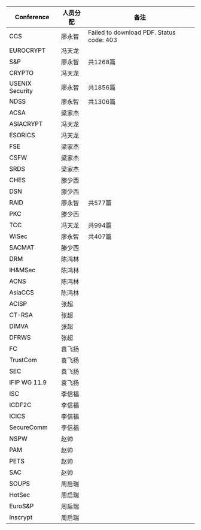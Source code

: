 | **<font style="color:black;">Conference</font>** | **<font style="color:black;">人员分配</font>** | **<font style="color:black;">备注</font>** |
| --- | --- | --- |
| <font style="color:black;">CCS</font> | 廖永智 |Failed to download PDF. Status code: 403 |
| <font style="color:black;">EUROCRYPT</font> | 冯天龙 | |
| <font style="color:black;">S&P</font> | 廖永智 |共1268篇 |
| <font style="color:black;">CRYPTO</font> | 冯天龙 | |
| <font style="color:black;">USENIX Security</font> | 廖永智 |共1856篇 |
| <font style="color:black;">NDSS</font> | 廖永智 | 共1306篇 |
| <font style="color:black;">ACSA</font> | 梁家杰 | |
| <font style="color:black;">ASIACRYPT</font> | 冯天龙 | |
| <font style="color:black;">ESORICS</font> | 冯天龙 | |
| <font style="color:black;">FSE</font> | 梁家杰 | |
| <font style="color:black;">CSFW</font> | 梁家杰 | |
| <font style="color:black;">SRDS</font> | 梁家杰 | |
| <font style="color:black;">CHES</font> | 滕少西 | |
| <font style="color:black;">DSN</font> | 滕少西 | |
| <font style="color:black;">RAID</font> | 廖永智 |共577篇 |
| <font style="color:black;">PKC</font> | 滕少西 | |
| <font style="color:black;">TCC</font> | 冯天龙 | 共994篇 |
| <font style="color:black;">WiSec</font> | 廖永智 |共407篇 |
| <font style="color:black;">SACMAT</font> | 滕少西 | |
| <font style="color:black;">DRM</font> | 陈鸿林 | |
| <font style="color:black;">IH&MSec</font> | 陈鸿林 | |
| <font style="color:black;">ACNS</font> | 陈鸿林 | |
| <font style="color:black;">AsiaCCS</font> | 陈鸿林 | |
| <font style="color:black;">ACISP</font> | 张超 | |
| <font style="color:black;">CT-RSA</font> | 张超 | |
| <font style="color:black;">DIMVA</font> | 张超 | |
| <font style="color:black;">DFRWS</font> | 张超 | |
| <font style="color:black;">FC</font> | 袁飞扬 | |
| <font style="color:black;">TrustCom</font> | 袁飞扬 | |
| <font style="color:black;">SEC</font> | 袁飞扬 | |
| <font style="color:black;">IFIP WG 11.9</font> | 袁飞扬 | |
| <font style="color:black;">ISC</font> | 李信福 | |
| <font style="color:black;">ICDF2C</font> | 李信福 | |
| <font style="color:black;">ICICS</font> | 李信福 | |
| <font style="color:black;">SecureComm</font> | 李信福 | |
| <font style="color:black;">NSPW</font> | 赵帅 | |
| <font style="color:black;">PAM</font> | 赵帅 | |
| <font style="color:black;">PETS</font> | 赵帅 | |
| <font style="color:black;">SAC</font> | 赵帅 | |
| <font style="color:black;">SOUPS</font> | 周启瑞 | |
| <font style="color:black;">HotSec</font> | 周启瑞 | |
| <font style="color:black;">EuroS&P</font> | 周启瑞 | |
| <font style="color:black;">Inscrypt</font> | 周启瑞 | |


